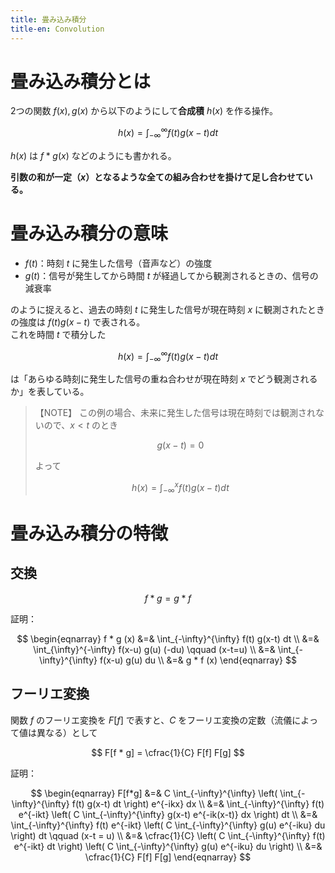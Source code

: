 ```yaml
---
title: 畳み込み積分
title-en: Convolution
---
```


# 畳み込み積分とは

2つの関数 $f(x), g(x)$ から以下のようにして**合成積** $h(x)$ を作る操作。

$$
h(x) = \int_{-\infty}^{\infty} f(t) g(x-t) dt
$$

$h(x)$ は $f*g (x)$ などのようにも書かれる。

**引数の和が一定（$x$）となるような全ての組み合わせを掛けて足し合わせている。**

# 畳み込み積分の意味

- $f(t)$：時刻 $t$ に発生した信号（音声など）の強度
- $g(t)$：信号が発生してから時間 $t$ が経過してから観測されるときの、信号の減衰率

のように捉えると、過去の時刻 $t$ に発生した信号が現在時刻 $x$ に観測されたときの強度は $f(t)g(x-t)$ で表される。  
これを時間 $t$ で積分した

$$
h(x) = \int_{-\infty}^\infty f(t)g(x-t) dt
$$

は「あらゆる時刻に発生した信号の重ね合わせが現在時刻 $x$ でどう観測されるか」を表している。

> 【NOTE】
> この例の場合、未来に発生した信号は現在時刻では観測されないので、$x \lt t$ のとき
>
> $$g(x-t) = 0$$
>
> よって
> 
> $$h(x) = \int_{-\infty}^x f(t)g(x-t) dt$$


# 畳み込み積分の特徴

## 交換

$$
f * g = g * f
$$

証明：

$$
\begin{eqnarray}
	f * g (x) &=&
	\int_{-\infty}^{\infty} f(t) g(x-t) dt
	\\ &=&
	\int_{\infty}^{-\infty} f(x-u) g(u) (-du) \qquad (x-t=u)
	\\ &=&
	\int_{-\infty}^{\infty} f(x-u) g(u) du
	\\ &=&
	g * f (x)
\end{eqnarray}
$$

## フーリエ変換

関数 $f$ のフーリエ変換を $F[f]$ で表すと、$C$ をフーリエ変換の定数（流儀によって値は異なる）として

$$
F[f * g] = \cfrac{1}{C} F[f] F[g]
$$

証明：

$$
\begin{eqnarray}
	F[f*g] &=&
	C \int_{-\infty}^{\infty} \left(
		\int_{-\infty}^{\infty} f(t) g(x-t) dt
	\right) e^{-ikx} dx
	\\ &=&
	\int_{-\infty}^{\infty} f(t) e^{-ikt} \left(
		C \int_{-\infty}^{\infty} g(x-t) e^{-ik(x-t)} dx
	\right) dt
	\\ &=&
	\int_{-\infty}^{\infty} f(t) e^{-ikt} \left(
		C \int_{-\infty}^{\infty} g(u) e^{-iku} du
	\right) dt
	\qquad (x-t = u)
	\\ &=&
	\cfrac{1}{C}
	\left( C \int_{-\infty}^{\infty} f(t) e^{-ikt} dt \right)
	\left( C \int_{-\infty}^{\infty} g(u) e^{-iku} du \right)
	\\ &=&
	\cfrac{1}{C} F[f] F[g]
\end{eqnarray}
$$